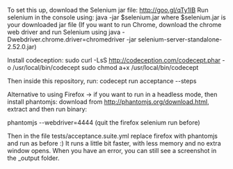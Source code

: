 To set this up, download the Selenium jar file: http://goo.gl/qTy1IB
Run selenium in the console using: java -jar $selenium.jar where $selenium.jar is your downloaded jar file
(If you want to run Chrome, download the chrome web driver and run Selenium using java -Dwebdriver.chrome.driver=chromedriver -jar selenium-server-standalone-2.52.0.jar)

Install codeception:
sudo curl -LsS http://codeception.com/codecept.phar -o /usr/local/bin/codecept
sudo chmod a+x /usr/local/bin/codecept

Then inside this repository, run: codecept run acceptance --steps

Alternative to using Firefox -> if you want to run in a headless mode, then
install phantomjs: download from http://phantomjs.org/download.html, extract and then run binary:

phantomjs --webdriver=4444 (quit the firefox selenium run before)

Then in the file tests/acceptance.suite.yml replace firefox with phantomjs and run as before :)
It runs a little bit faster, with less memory and no extra window opens.
When you have an error, you can still see a screenshot in the _output folder.
